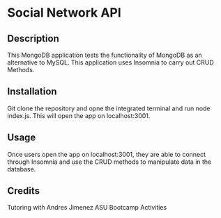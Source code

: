 # Social Network API

## Description

This MongoDB application tests the functionality of MongoDB as an alternative to MySQL. This application uses Insomnia to carry out CRUD Methods.

## Installation

Git clone the repository and opne the integrated terminal and run node index.js. This will open the app on localhost:3001.

## Usage

Once users open the app on localhost:3001, they are able to connect through Insomnia and use the CRUD methods to manipulate data in the database.

## Credits

Tutoring with Andres Jimenez
ASU Bootcamp Activities

